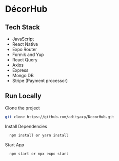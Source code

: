 # DécorHub

## Tech Stack

- JavaScript
- React Native
- Expo Router
- Formik and Yup
- React Query
- Axios
- Express
- Mongo DB
- Stripe (Payment processor)

## Run Locally

Clone the project

```bash
git clone https://github.com/adityaxp/DecorHub.git
```

Install Dependencies

```bash
  npm install or yarn install 
```


Start  App

```bash
  npm start or npx expo start
```
